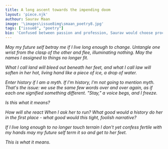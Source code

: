 ```yaml
---
title: A long ascent towards the impending doom
layout: 'piece.njk'
authour: Saurav Maan
image: '\images\issue8img\smaan_poetry8.jpg'
tags: ["issue8", "poetry"]
bio: 'Confused between passion and profession, Saurav would choose procrastination - even while writing a one line bio. Or an anti-bio.'
---
```

<i>
May my future self betray me
if I live long enough to change.
Untangle one wrist from the clasp of the other
and flee, illuminating nothing.
May the names I assigned to things
no longer fit.
 
What I call land will bleed out beneath her feet,
and what I call law will soften in her hot, living hand
like a piece of ice,
a drop of water.
 
Enter history if I am a myth.
If I'm history, I'm not going to mention myth.
That's the issue: we use the same few words
over and over again, as if each one signified something different.
"Stay," a voice begs, and I freeze.
 
Is this what it means?
 
How will she react
When I ask her to run?
What good would a history do her in the first place -
what good would this tight, foolish narrative?
 
If I live long enough to no longer touch
terrain I don't yet confess fertile with my hands
may my future self term it so
and get to her feet.

This is what it means.
</i>